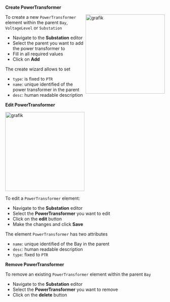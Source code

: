 **Create PowerTransformer**

<img align="right" width="250" alt="grafik" src="https://user-images.githubusercontent.com/66802940/183964721-b068bd17-b398-4277-93d6-387f937d7a07.png">

To create a new `PowerTransformer` element within the parent `Bay`, `VoltageLevel` or `Substation`

- Navigate to the **Substation** editor
- Select the parent you want to add the power transformer to
- Fill in all required values
- Click on **Add**

The create wizard allows to set

- `type`: is fixed to `PTR`
- `name`: unique identified of the power transformer in the parent
- `desc`: human readable description

**Edit PowerTransformer**

<img width="250" alt="grafik" src="https://user-images.githubusercontent.com/66802940/183964990-25ef4d51-6465-42f0-b77b-3bf3428d625e.png">

To edit a `PowerTransformer` element:

- Navigate to the **Substation** editor
- Select the **PowerTransformer** you want to edit
- Click on the **edit** button
- Make the changes and click **Save**

The element `PowerTransformer` has two attributes

- `name`: unique identified of the Bay in the parent
- `desc`: human readable description
- `type`: fixed to `PTR`

**Remove PowerTransformer**

To remove an existing `PowerTransformer` element within the parent `Bay`

- Navigate to the **Substation** editor
- Select the **PowerTransformer** you want to remove
- Click on the **delete** button
